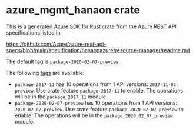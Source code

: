# azure_mgmt_hanaon crate

This is a generated [Azure SDK for Rust](https://github.com/Azure/azure-sdk-for-rust) crate from the Azure REST API specifications listed in:

https://github.com/Azure/azure-rest-api-specs/blob/main/specification/hanaonazure/resource-manager/readme.md

The default tag is `package-2020-02-07-preview`.

The following [tags](https://github.com/Azure/azure-sdk-for-rust/blob/main/services/tags.md) are available:

- `package-2017-11` has 10 operations from 1 API versions: `2017-11-03-preview`. Use crate feature `package-2017-11` to enable. The operations will be in the `package_2017_11` module.
- `package-2020-02-07-preview` has 10 operations from 1 API versions: `2020-02-07-preview`. Use crate feature `package-2020-02-07-preview` to enable. The operations will be in the `package_2020_02_07_preview` module.